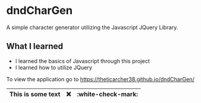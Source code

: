 # dndCharGen
A simple character generator utilizing the Javascript JQuery Library.
## What I learned
* I learned the basics of Javascript through this project
* I learned how to utilize JQuery

To view the application go to https://theticarcher38.github.io/dndCharGen/

|This is some text | :x:  | :white-check-mark:  |
|------------------|------|------|
